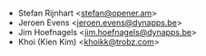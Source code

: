 - Stefan Rijnhart \<<stefan@opener.am>\>
- Jeroen Evens \<<jeroen.evens@dynapps.be>\>
- Jim Hoefnagels \<<jim.hoefnagels@dynapps.be>\>
- Khoi (Kien Kim) \<<khoikk@trobz.com>\>
